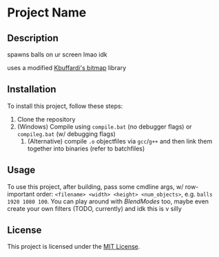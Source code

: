 # Project Name

## Description

spawns balls on ur screen lmao idk

uses a modified [Kbuffardi's bitmap](https://github.com/kbuffardi/Bitmap) library

## Installation

To install this project, follow these steps:

1. Clone the repository
2. (Windows) Compile using `compile.bat` (no debugger flags) or `compileg.bat` (w/ debugging flags)
   1. (Alternative) compile `.o` objectfiles via `gcc`/`g++` and then link them together into binaries (refer to batchfiles)

## Usage

To use this project, after building, pass some cmdline args, w/ row-important order: `<filename> <width> <height> <num_objects>`, e.g. `balls 1920 1080 100`. You can play around with *BlendModes* too, maybe even create your own filters (TODO, currently) and idk this is v silly

## License

This project is licensed under the [MIT License](LICENSE).
